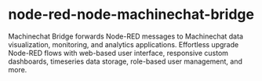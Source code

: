 # node-red-node-machinechat-bridge
Machinechat Bridge forwards Node-RED messages to Machinechat data visualization, monitoring, and analytics applications. Effortless upgrade Node-RED flows with web-based user interface, responsive custom dashboards, timeseries data storage, role-based user management, and more.
